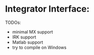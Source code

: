 Integrator Interface:
=============

TODOs:

- minimal MX support
- IRK support
- Matlab support
- try to compile on Windows
